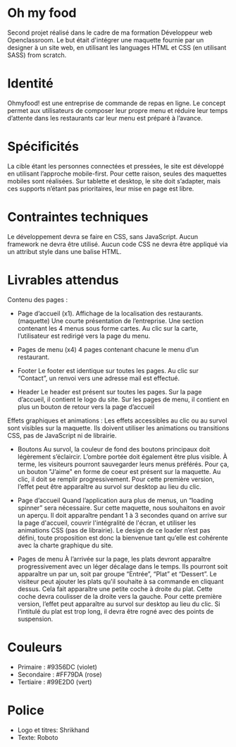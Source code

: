 # Oh my food
Second projet réalisé dans le cadre de ma formation Développeur web Openclassroom. Le but était d'intégrer une maquette fournie par un designer à un site web, en utilisant les languages HTML et CSS (en utilisant SASS) from scratch.

# Identité

Ohmyfood! est une entreprise de commande de repas en ligne. Le concept permet aux utilisateurs de composer leur propre menu et réduire leur temps d’attente dans les restaurants car leur menu est préparé à l’avance.

# Spécificités
La cible étant les personnes connectées et pressées, le site est développé en utilisant l’approche mobile-first. Pour cette raison, seules des maquettes mobiles sont réalisées. Sur tablette et desktop, le site doit s’adapter, mais ces supports n’étant pas prioritaires, leur mise en page est libre.

# Contraintes techniques
Le développement devra se faire en CSS, sans JavaScript.
Aucun framework ne devra être utilisé.
Aucun code CSS ne devra être appliqué via un attribut style dans une balise HTML.

# Livrables attendus
Contenu des pages :

- Page d’accueil (x1).
Affichage de la localisation des restaurants. (maquette)
Une courte présentation de l’entreprise.
Une section contenant les 4 menus sous forme cartes. Au clic sur la carte, l’utilisateur est redirigé vers la page du menu.

- Pages de menu (x4)
4 pages contenant chacune le menu d’un restaurant.

- Footer
Le footer est identique sur toutes les pages.
Au clic sur “Contact”, un renvoi vers une adresse mail est effectué.

- Header
Le header est présent sur toutes les pages.
Sur la page d’accueil, il contient le logo du site.
Sur les pages de menu, il contient en plus un bouton de retour vers la page d’accueil

Effets graphiques et animations :
Les effets accessibles au clic ou au survol sont visibles sur la maquette. Ils doivent utiliser les animations ou transitions CSS, pas de JavaScript ni de librairie.

- Boutons
Au survol, la couleur de fond des boutons principaux doit légèrement s’éclaircir. L’ombre portée doit également être plus visible.
À terme, les visiteurs pourront sauvegarder leurs menus préférés. Pour ça, un bouton "J’aime" en forme de coeur est présent sur la maquette. Au clic, il doit se remplir progressivement. Pour cette première version, l’effet peut être apparaître au survol sur desktop au lieu du clic.

- Page d’accueil
Quand l’application aura plus de menus, un “loading spinner” sera nécessaire. Sur cette maquette, nous souhaitons en avoir un aperçu. Il doit apparaître pendant 1 à
3 secondes quand on arrive sur la page d'accueil, couvrir l'intégralité de l'écran, et utiliser les animations CSS (pas de librairie). Le design de ce loader n’est pas défini, toute proposition est donc la bienvenue tant qu’elle est cohérente avec la charte graphique du site.

- Pages de menu
À l’arrivée sur la page, les plats devront apparaître progressivement avec un léger décalage dans le temps. Ils pourront soit apparaître un par un, soit par groupe “Entrée”, “Plat” et “Dessert”.
Le visiteur peut ajouter les plats qu'il souhaite à sa commande en cliquant dessus. Cela fait apparaître une petite coche à droite du plat. Cette coche devra coulisser de
la droite vers la gauche. Pour cette première version, l’effet peut apparaître au survol sur desktop au lieu du clic. Si l’intitulé du plat est trop long, il devra être rogné avec des points de suspension.

# Couleurs
- Primaire : #9356DC (violet)
- Secondaire : #FF79DA (rose)
- Tertiaire : #99E2D0 (vert)

# Police
- Logo et titres: Shrikhand
- Texte: Roboto
